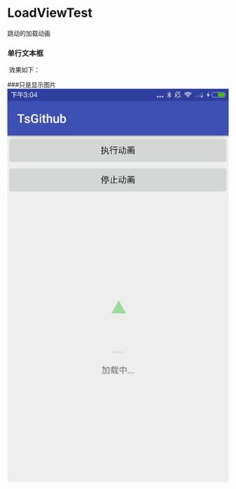 # LoadViewTest
跳动的加载动画

### 单行文本框 
 效果如下：
 
 ###只是显示图片  
 ![image](https://github.com/yytangsheng/LoadViewTest/blob/master/raw/img.jpg)
